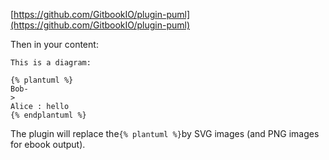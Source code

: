 [https://github.com/GitbookIO/plugin-puml](https://github.com/GitbookIO/plugin-puml)



Then in your content:

```
This is a diagram:

{% plantuml %}
Bob-
>
Alice : hello
{% endplantuml %}
```

The plugin will replace the`{% plantuml %}`by SVG images \(and PNG images for ebook output\).


